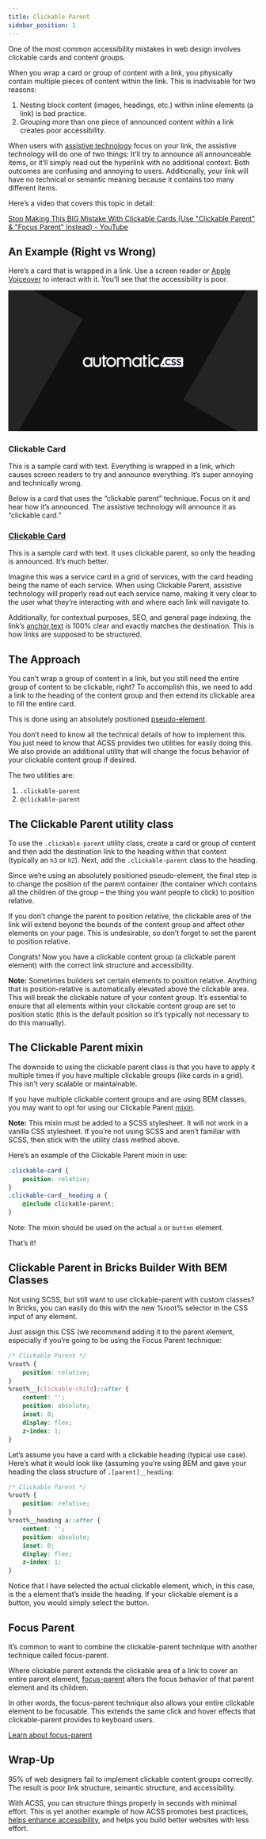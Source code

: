 ```yaml
---
title: Clickable Parent
sidebar_position: 1
---
```


One of the most common accessibility mistakes in web design involves clickable cards and content groups.

When you wrap a card or group of content with a link, you physically contain multiple pieces of content within the link. This is inadvisable for two reasons:

1.  Nesting block content (images, headings, etc.) within inline elements (a link) is bad practice.
2.  Grouping more than one piece of announced content within a link creates poor accessibility.

When users with [assistive technology](https://www.understood.org/en/articles/assistive-technology-what-it-is-and-how-it-works) focus on your link, the assistive technology will do one of two things: It’ll try to announce all announceable items, or it’ll simply read out the hyperlink with no additional context. Both outcomes are confusing and annoying to users. Additionally, your link will have no technical or semantic meaning because it contains too many different items.

Here’s a video that covers this topic in detail:

[Stop Making This BIG Mistake With Clickable Cards (Use "Clickable Parent" & "Focus Parent" Instead) - YouTube](https://www.youtube.com/watch?v=nM78am-FC9Q&embeds_referring_euri=https%3A%2F%2Fautomaticcss.com%2F)

## An Example (Right vs Wrong)

Here’s a card that is wrapped in a link. Use a screen reader or [Apple Voiceover](https://en.wikipedia.org/wiki/VoiceOver) to interact with it. You’ll see that the accessibility is poor.

![ACSS Cover](img/acss-cover-1.webp)

### Clickable Card

This is a sample card with text. Everything is wrapped in a link, which causes screen readers to try and announce everything. It’s super annoying and technically wrong.

Below is a card that uses the “clickable parent” technique. Focus on it and hear how it’s announced. The assistive technology will announce it as “clickable card.”

### [Clickable Card](https://google.com/)

This is a sample card with text. It uses clickable parent, so only the heading is announced. It’s much better.

Imagine this was a service card in a grid of services, with the card heading being the name of each service. When using Clickable Parent, assistive technology will properly read out each service name, making it very clear to the user what they’re interacting with and where each link will navigate to.

Additionally, for contextual purposes, SEO, and general page indexing, the link’s [anchor text](https://yoast.com/what-is-anchor-text/) is 100% clear and exactly matches the destination. This is how links are supposed to be structured.

## The Approach

You can’t wrap a group of content in a link, but you still need the entire group of content to be clickable, right? To accomplish this, we need to add a link to the heading of the content group and then extend its clickable area to fill the entire card.

This is done using an absolutely positioned [pseudo-element](https://developer.mozilla.org/en-US/docs/Web/CSS/Pseudo-elements).

You don’t need to know all the technical details of how to implement this. You just need to know that ACSS provides two utilities for easily doing this. We also provide an additional utility that will change the focus behavior of your clickable content group if desired.

The two utilities are:

1.  `.clickable-parent`
2.  `@clickable-parent`

## The Clickable Parent utility class

To use the `.clickable-parent` utility class, create a card or group of content and then add the destination link to the heading within that content (typically an `h3` or `h2`). Next, add the `.clickable-parent` class to the heading.

Since we’re using an absolutely positioned pseudo-element, the final step is to change the position of the parent container (the container which contains all the children of the group – the thing you want people to click) to position relative.

If you don’t change the parent to position relative, the clickable area of the link will extend beyond the bounds of the content group and affect other elements on your page. This is undesirable, so don’t forget to set the parent to position relative.

Congrats! Now you have a clickable content group (a clickable parent element) with the correct link structure and accessibility.

**Note:** Sometimes builders set certain elements to position relative. Anything that is position-relative is automatically elevated above the clickable area. This will break the clickable nature of your content group. It’s essential to ensure that all elements within your clickable content group are set to position static (this is the default position so it’s typically not necessary to do this manually).

## The Clickable Parent mixin

The downside to using the clickable parent class is that you have to apply it multiple times if you have multiple clickable groups (like cards in a grid). This isn’t very scalable or maintainable.

If you have multiple clickable content groups and are using BEM classes, you may want to opt for using our Clickable Parent [mixin](../mixins/clickable-parent.md).

**Note:** This mixin must be added to a SCSS stylesheet. It will not work in a vanilla CSS stylesheet. If you’re not using SCSS and aren’t familiar with SCSS, then stick with the utility class method above.

Here’s an example of the Clickable Parent mixin in use:

```CSS
.clickable-card {
    position: relative;
}
.clickable-card__heading a {
    @include clickable-parent;
}
```

Note: The mixin should be used on the actual `a` or `button` element.

That’s it!

## Clickable Parent in Bricks Builder With BEM Classes

Not using SCSS, but still want to use clickable-parent with custom classes? In Bricks, you can easily do this with the new %root% selector in the CSS input of any element.

Just assign this CSS (we recommend adding it to the parent element, especially if you’re going to be using the Focus Parent technique:

```CSS
/* Clickable Parent */
%root% {
    position: relative;
}
%root%__[clickable-child]::after {
    content: '';
    position: absolute;
    inset: 0;
    display: flex;
    z-index: 1;
}
```

Let’s assume you have a card with a clickable heading (typical use case). Here’s what it would look like (assuming you’re using BEM and gave your heading the class structure of `.[parent]__heading`:

```CSS
/* Clickable Parent */
%root% {
    position: relative;
}
%root%__heading a::after {
    content: '';
    position: absolute;
    inset: 0;
    display: flex;
    z-index: 1;
}
```

Notice that I have selected the actual clickable element, which, in this case, is the `a` element that’s inside the heading. If your clickable element is a button, you would simply select the button.

## Focus Parent

It’s common to want to combine the clickable-parent technique with another technique called focus-parent.

Where clickable parent extends the clickable area of a link to cover an entire parent element, [focus-parent](../accessibility/focus-parent.md) alters the focus behavior of that parent element and its children.

In other words, the focus-parent technique also allows your entire clickable element to be focusable. This extends the same click and hover effects that clickable-parent provides to keyboard users.

[Learn about focus-parent](../accessibility/focus-parent.md)

## Wrap-Up

95% of web designers fail to implement clickable content groups correctly. The result is poor link structure, semantic structure, and accessibility.

With ACSS, you can structure things properly in seconds with minimal effort. This is yet another example of how ACSS promotes best practices, [helps enhance accessibility](https://automaticcss.com/accessibility-features/), and helps you build better websites with less effort.
